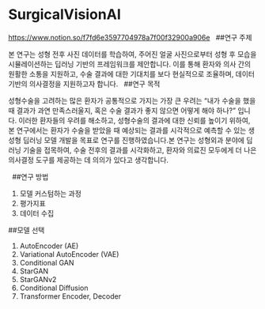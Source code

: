 # SurgicalVisionAI

https://www.notion.so/f7fd6e3597704978a7f00f32900a906e
&nbsp;
##연구 주제

본 연구는 성형 전후 사진 데이터를 학습하여, 주어진 얼굴 사진으로부터 성형 후 모습을 시뮬레이션하는 딥러닝 기반의 프레임워크를 제안합니다. 이를 통해 환자와 의사 간의 원활한 소통을 지원하고, 수술 결과에 대한 기대치를 보다 현실적으로 조율하며, 데이터 기반의 의사결정을 지원하고자 합니다.
&nbsp;
##연구 목적

성형수술을 고려하는 많은 환자가 공통적으로 가지는 가장 큰 우려는 “내가 수술을 했을 때 결과가 과연 만족스러울지, 혹은 수술 결과가 좋지 않으면 어떻게 해야 하나?” 입니다. 이러한 환자들의 우려를 해소하고, 성형수술의 결과에 대한 신뢰를 높이기 위하여, 본 연구에서는 환자가 수술을 받았을 때 예상되는 결과를 시각적으로 예측할 수 있는 생성형 딥러닝 모델 개발을 목표로 연구를 진행하였습니다.본 연구는 성형외과 분야에 딥러닝 기술을 접목하여, 수술 전후의 결과를 시각화하고, 환자와 의료진 모두에게 더 나은 의사결정 도구를 제공하는 데 의의가 있다고 생각합니다. 

&nbsp;
##연구 방법
1. 모델 커스텀하는 과정
2. 평가지표
3. 데이터 수집


##모델 선택
1. AutoEncoder (AE)
2. Variational AutoEncoder (VAE)
3. Conditional GAN
4. StarGAN
5. StarGANv2
6. Conditional Diffusion
7. Transformer Encoder, Decoder



